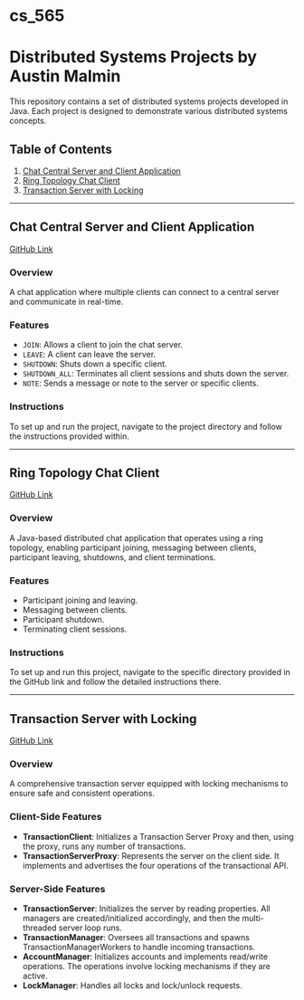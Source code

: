 # cs_565

# Distributed Systems Projects by Austin Malmin

This repository contains a set of distributed systems projects developed in Java. Each project is designed to demonstrate various distributed systems concepts.

## Table of Contents
1. [Chat Central Server and Client Application](#chat-central-server-and-client-application)
2. [Ring Topology Chat Client](#ring-topology-chat-client)
3. [Transaction Server with Locking](#transaction-server-with-locking)

---

## Chat Central Server and Client Application
[GitHub Link](https://github.com/austinmalmin/cs565)

### Overview
A chat application where multiple clients can connect to a central server and communicate in real-time.

### Features
- `JOIN`: Allows a client to join the chat server.
- `LEAVE`: A client can leave the server.
- `SHUTDOWN`: Shuts down a specific client.
- `SHUTDOWN_ALL`: Terminates all client sessions and shuts down the server.
- `NOTE`: Sends a message or note to the server or specific clients.

### Instructions
To set up and run the project, navigate to the project directory and follow the instructions provided within.

---

## Ring Topology Chat Client
[GitHub Link](https://github.com/austinmalmin/cs565/tree/main/project2%20-%20Ring)

### Overview
A Java-based distributed chat application that operates using a ring topology, enabling participant joining, messaging between clients, participant leaving, shutdowns, and client terminations.

### Features
- Participant joining and leaving.
- Messaging between clients.
- Participant shutdown.
- Terminating client sessions.

### Instructions
To set up and run this project, navigate to the specific directory provided in the GitHub link and follow the detailed instructions there.

---

## Transaction Server with Locking
[GitHub Link](https://github.com/austinmalmin/cs565/tree/main/project3-Transactoin_Server_Locking/Project3Client)

### Overview
A comprehensive transaction server equipped with locking mechanisms to ensure safe and consistent operations.

### Client-Side Features
- **TransactionClient**: Initializes a Transaction Server Proxy and then, using the proxy, runs any number of transactions.
- **TransactionServerProxy**: Represents the server on the client side. It implements and advertises the four operations of the transactional API.

### Server-Side Features
- **TransactionServer**: Initializes the server by reading properties. All managers are created/initialized accordingly, and then the multi-threaded server loop runs.
- **TransactionManager**: Oversees all transactions and spawns TransactionManagerWorkers to handle incoming transactions.
- **AccountManager**: Initializes accounts and implements read/write operations. The operations involve locking mechanisms if they are active.
- **LockManager**: Handles all locks and lock/unlock requests.

